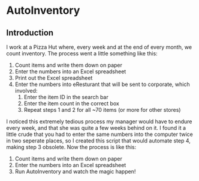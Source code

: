 # AutoInventory

## Introduction

I work at a Pizza Hut where, every week and at the end of every month, we count inventory.
The process went a little something like this:

1. Count items and write them down on paper
2. Enter the numbers into an Excel spreadsheet
3. Print out the Excel spreadsheet
4. Enter the numbers into eResturant that will be sent to corporate, which involved:
    1. Enter the item ID in the search bar
    2. Enter the item count in the correct box
    3. Repeat steps 1 and 2 for all ~70 items (or more for other stores)

I noticed this extremely tedious process my manager would have to endure every week, and that she was quite a few weeks behind on it.
I found it a little crude that you had to enter the same numbers into the computer twice in two seperate places,
so I created this script that would automate step 4, making step 3 obsolete.
Now the process is like this:

1. Count items and write them down on paper
2. Enter the numbers into an Excel spreadsheet
3. Run AutoInventory and watch the magic happen!

